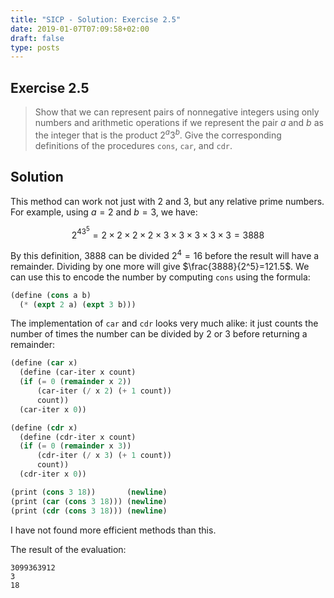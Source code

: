 ```yaml
---
title: "SICP - Solution: Exercise 2.5"
date: 2019-01-07T07:09:58+02:00
draft: false
type: posts
---
```


## Exercise 2.5

> Show that we can represent pairs of nonnegative integers using only numbers and arithmetic operations if we represent the pair $a$ and $b$ as the integer that is the product ${2^a3^b}$. Give the corresponding definitions of the procedures `cons`, `car`, and `cdr`.

## Solution

This method can work not just with 2 and 3, but any relative prime numbers. For example, using $a=2$ and $b=3$, we have:

$$2^43^5=2\times2\times2\times2\times3\times3\times3\times3\times3=3888$$

By this definition, $3888$ can be divided $2^4=16$ before the result will have a remainder. Dividing by one more will give $\frac{3888}{2^5}=121.5$. We can use this to encode the number by computing `cons` using the formula:

```scheme
(define (cons a b)
  (* (expt 2 a) (expt 3 b)))
```

The implementation of `car` and `cdr` looks very much alike: it just counts the number of times the number can be divided by 2 or 3 before returning a remainder:

```scheme
(define (car x)
  (define (car-iter x count)
  (if (= 0 (remainder x 2))
      (car-iter (/ x 2) (+ 1 count))
      count))
  (car-iter x 0))

(define (cdr x)
  (define (cdr-iter x count)
  (if (= 0 (remainder x 3))
      (cdr-iter (/ x 3) (+ 1 count))
      count))
  (cdr-iter x 0))

(print (cons 3 18))       (newline)
(print (car (cons 3 18))) (newline)
(print (cdr (cons 3 18))) (newline)
```

I have not found more efficient methods than this.

The result of the evaluation:

```
3099363912
3
18
```
